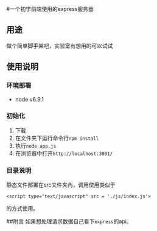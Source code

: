 #一个初学前端使用的express服务器
## 用途
做个简单脚手架吧，实验室有想用的可以试试
## 使用说明
### 环境部署
* node v6.9.1
### 初始化

1. 下载
2. 在文件夹下运行命令行`npm install` 
3. 执行`node app.js`
4. 在浏览器中打开`http://localhost:3001/`

### 目录说明
静态文件部署在src文件夹內，调用使用类似于

`<script type="text/javascript" src = './js/index.js'>`

的方式使用。



##附言
如果想处理请求数据自己看下`express`的api。